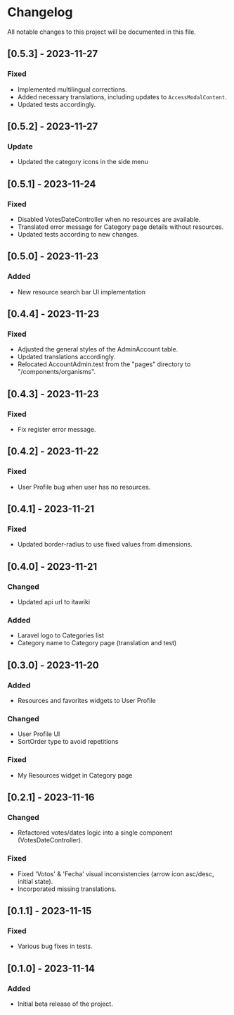 # Changelog

All notable changes to this project will be documented in this file.

## [0.5.3] - 2023-11-27

### Fixed

- Implemented multilingual corrections.
- Added necessary translations, including updates to `AccessModalContent`.
- Updated tests accordingly.


## [0.5.2] - 2023-11-27

### Update

- Updated the category icons in the side menu

  
## [0.5.1] - 2023-11-24

### Fixed

- Disabled VotesDateController when no resources are available.
- Translated error message for Category page details without resources.
- Updated tests according to new changes.

## [0.5.0] - 2023-11-23

### Added

- New resource search bar UI implementation

## [0.4.4] - 2023-11-23

### Fixed

- Adjusted the general styles of the AdminAccount table.
- Updated translations accordingly.
- Relocated AccountAdmin.test from the "pages" directory to "/components/organisms".


## [0.4.3] - 2023-11-23

### Fixed

- Fix register error message.

## [0.4.2] - 2023-11-22

### Fixed

- User Profile bug when user has no resources.

## [0.4.1] - 2023-11-21

### Fixed

- Updated border-radius to use fixed values from dimensions.

## [0.4.0] - 2023-11-21

### Changed

- Updated api url to itawiki

### Added

- Laravel logo to Categories list
- Category name to Category page (translation and test)

## [0.3.0] - 2023-11-20

### Added

- Resources and favorites widgets to User Profile

### Changed

- User Profile UI
- SortOrder type to avoid repetitions

### Fixed

- My Resources widget in Category page


## [0.2.1] - 2023-11-16

  
### Changed

- Refactored votes/dates logic into a single component (VotesDateController).

### Fixed

- Fixed 'Votos' & 'Fecha' visual inconsistencies (arrow icon asc/desc, initial state).
- Incorporated missing translations.


## [0.1.1] - 2023-11-15

### Fixed

- Various bug fixes in tests.

## [0.1.0] - 2023-11-14

### Added

- Initial beta release of the project.

